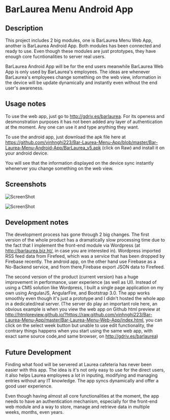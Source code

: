 BarLaurea Menu Android App
================
Description 
-------
This project includes 2 big modules, one is BarLaurea Menu Web App, another is BarLaurea Android App. Both modules has been connected and ready to use. Even though these modules are just prototypes, they have enough core fucntionalities to server real users.

BarLaurea Android App will be for the end users meanwhile BarLaurea Web App is only used by BarLaurea's employees. The ideas are whenever BarLaurea's employees change something on the web view, information in the device will be update dynamically and instantly even without the end user's awareness.

Usage notes
-------
To use the web app, just go to http://gdriv.es/barlaurea.
For its openess and desmonstration purposes it has not been added any layer of authentication at the moment. Any one can use it and type anything they want.

To use the android app, just download the apk file here at https://github.com/vinhnghi223/Bar-Laurea-Menu-App/blob/master/Bar-Laurea-Menu-Android-App/BarLaurea_v5.apk (click on Raw) and install it on your android device. 

You will see that the information displayed on the device sync instantly whenerver you change something on the web view.

Screenshots
-------
![ScreenShot](https://raw.githubusercontent.com/vinhnghi223/Bar-Laurea-Menu-App/master/Bar-Laurea-Menu-Android-App/Screenshot.png)


![ScreenShot](https://raw.githubusercontent.com/vinhnghi223/Bar-Laurea-Menu-App/master/Bar-Laurea-Menu-Web-App/Screenshot-web-app.PNG)

Development notes
-------
The development process has gone through 2 big changes. The first version of the whole product has a dramatically slow processing time due to the fact that I implement the front-end module via Wordpress (at http://barlaurea.biz.ht/, in case you are interested in). Wordpress imported RSS feed data from Firefeed, which was a service that has been dropped by Firebase recently. The android app, on the other hand use Firebase as a No-Backend service, and from there,Firebase export JSON data to Firefeed.

The second version of the product (current version) has a huge improvement in performance, user experience (as well as UI). Instead of using a CMS solution like Wordpress, I built a single page application on my own using AngularJS, AngularFire, and Bootstrap 3.0. The app works smoothly even though it's just a prototype and I didn't hosted the whole app in a dedicated/real server. (The server do play an important role here, an obvious example is when you view the web app  on Github html preview at http://htmlpreview.github.io/?https://raw.github.com/vinhnghi223/Bar-Laurea-Menu-App/master/Bar-Laurea-Menu-Web-App/index.html, you can click on the select week button but unable to use edit functionality, the contrary things happens when you start using the same web app, with exact same source code,and same browser, on http://gdriv.es/barlaurea)

Future Development
-------
Finding what food will be servered at Laurea cafeteria has never been easier with this app. The idea is it's not only easy to use for the direct users, it also helps Laurea employees a lot in inputing, modifying and managing entries without any IT knowledge. The app syncs dynamically and offer a good user experience. 

Even though having almost all core functionalities at the moment, the app needs to have an authentication mechanism, especially for the front-end web module and a way to store, manage and retrieve data in multiple weeks, months, even years.



